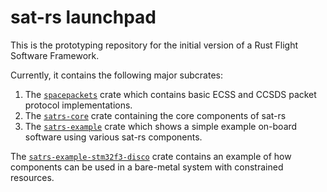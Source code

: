 sat-rs launchpad
=========

This is the prototyping repository for the initial version of a
Rust Flight Software Framework.

Currently, it contains the following major subcrates:

1. The [`spacepackets`](https://egit.irs.uni-stuttgart.de/rust/spacepackets) crate which contains
   basic ECSS and CCSDS packet protocol implementations.
2. The [`satrs-core`](https://egit.irs.uni-stuttgart.de/rust/satrs-launchpad/src/branch/main/satrs-core)
   crate containing the core components of sat-rs
3. The [`satrs-example`](https://egit.irs.uni-stuttgart.de/rust/satrs-launchpad/src/branch/main/satrs-example)
   crate which shows a simple example on-board software using various sat-rs components.

The [`satrs-example-stm32f3-disco`](https://egit.irs.uni-stuttgart.de/rust/satrs-example-stm32f3-disco)
crate contains an example of how components can be used in a bare-metal system with constrained
resources.
